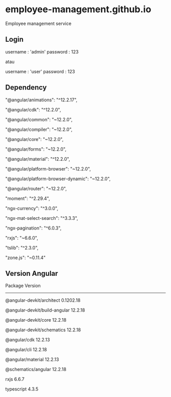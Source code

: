 # employee-management.github.io
Employee management service

## Login
username : 'admin' 
password : 123

atau

username : 'user' 
password : 123

## Dependency
"@angular/animations": "^12.2.17",

"@angular/cdk": "^12.2.0",

"@angular/common": "~12.2.0",

"@angular/compiler": "~12.2.0",

"@angular/core": "~12.2.0",

"@angular/forms": "~12.2.0",

"@angular/material": "^12.2.0",

"@angular/platform-browser": "~12.2.0",

"@angular/platform-browser-dynamic": "~12.2.0",

"@angular/router": "~12.2.0",

"moment": "^2.29.4",

"ngx-currency": "^3.0.0",

"ngx-mat-select-search": "^3.3.3",

"ngx-pagination": "^6.0.3",

"rxjs": "~6.6.0",

"tslib": "^2.3.0",

"zone.js": "~0.11.4"


## Version Angular
Package                         Version

---------------------------------------------------------

@angular-devkit/architect       0.1202.18

@angular-devkit/build-angular   12.2.18

@angular-devkit/core            12.2.18

@angular-devkit/schematics      12.2.18

@angular/cdk                    12.2.13

@angular/cli                    12.2.18

@angular/material               12.2.13

@schematics/angular             12.2.18

rxjs                            6.6.7

typescript                      4.3.5
